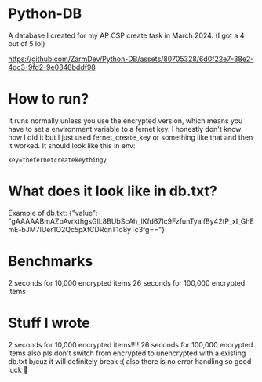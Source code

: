 # Python-DB
A database I created for my AP CSP create task in March 2024. (I got a 4 out of 5 lol)

https://github.com/ZarmDev/Python-DB/assets/80705328/6d0f22e7-38e2-4dc3-9fd2-9e0348bddf98

# How to run?
It runs normally unless you use the encrypted version, which means you have to set a environment variable to a fernet key.
I honestly don't know how I did it but I just used fernet_create_key or something like that and then it worked.
It should look like this in env:
```
key=thefernetcreatekeythingy
```

# What does it look like in db.txt?
Example of db.txt:
{"value": "gAAAAABmAZbAvrkthgsGlL8BUbScAh_lKfd67Ic9FzfunTyalfBy42tP_xI_GhEmE-bJM7lUer1O2Qc5pXtCDRqnT1o8yTc3fg=="}

# Benchmarks
2 seconds for 10,000 encrypted items
26 seconds for 100,000 encrypted items

# Stuff I wrote
2 seconds for 10,000 encrypted items!!!!
26 seconds for 100,000 encrypted items
also pls don't switch from encrypted to unencrypted with a existing db.txt b/cuz
it will definitely break :(
also there is no error handling so good luck 🫡
